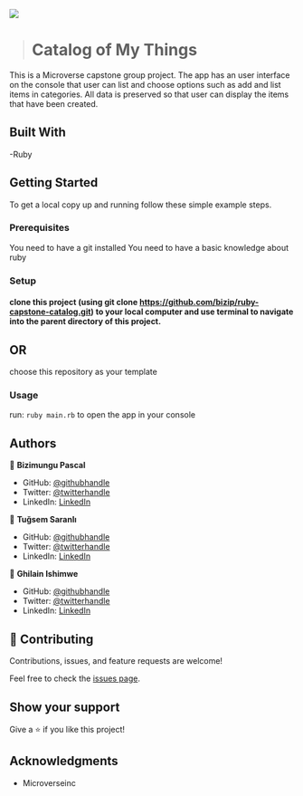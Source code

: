 

![](https://img.shields.io/badge/Microverse-blueviolet)
> # Catalog of My Things
  This is a Microverse capstone group project. The app has an user interface on the console that user can list and choose options such as add and list items in categories. All data is preserved so that user can display the items that have been created.

## Built With

-Ruby

## Getting Started

To get a local copy up and running follow these simple example steps.

### Prerequisites

You need to have a git installed
You need to have a basic knowledge about ruby

### Setup

#### clone this project (using git clone https://github.com/bizip/ruby-capstone-catalog.git) to your local computer and use terminal to navigate into the parent directory of this project.

## OR
choose this repository as your template


### Usage

run: `ruby main.rb` to open the app in your console

## Authors

👤 **Bizimungu Pascal**

- GitHub: [@githubhandle](https://github.com/bizip)
- Twitter: [@twitterhandle](https://twitter.com/BizimunguPasca9)
- LinkedIn: [LinkedIn](www.linkedin.com/in/bizimungu)

👤 **Tuğsem Saranlı**

- GitHub: [@githubhandle](https://github.com/tugsem)
- Twitter: [@twitterhandle](https://twitter.com/tugsemSaranli)
- LinkedIn: [LinkedIn](www.linkedin.com/in/tugsem)

👤 **Ghilain Ishimwe**

- GitHub: [@githubhandle](https://github.com/Ghilain)
- Twitter: [@twitterhandle](https://twitter.com/GhilainIshimwe)
- LinkedIn: [LinkedIn](www.linkedin.com/in/ghilain-ishimwe-067a5b1b4/)
## 🤝 Contributing

Contributions, issues, and feature requests are welcome!

Feel free to check the [issues page](../../issues/).

## Show your support

Give a ⭐️ if you like this project!

## Acknowledgments

- Microverseinc

